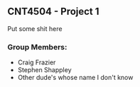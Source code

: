 ## CNT4504 - Project 1

Put some shit here

### Group Members:
- Craig Frazier
- Stephen Shappley
- Other dude's whose name I don't know